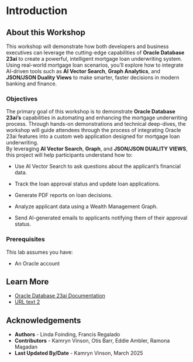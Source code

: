 # Introduction

## About this Workshop

This workshop will demonstrate how both developers and business executives can leverage the cutting-edge capabilities of **Oracle Database 23ai** to create a powerful, intelligent mortgage loan underwriting system. Using real-world mortgage loan scenarios, you’ll explore how to integrate AI-driven tools such as **AI Vector Search**, **Graph Analytics**, and **JSON/JSON Duality Views** to make smarter, faster decisions in modern banking and finance.


  [](videohub:1_mg30brw3)


### Objectives

The primary goal of this workshop is to demonstrate **Oracle Database 23ai’s** capabilities in automating and enhancing the mortgage underwriting process. Through hands-on demonstrations and technical deep-dives, the workshop will guide attendees through the process of integrating Oracle 23ai features into a custom web application designed for mortgage loan underwriting.  
By leveraging **AI Vector Search**, **Graph**, and **JSON/JSON DUALITY VIEWS**, this project will help participants understand how to: 

 
* Use AI Vector Search to ask questions about the applicant’s financial data. 

* Track the loan approval status and update loan applications. 

* Generate PDF reports on loan decisions. 

* Analyze applicant data using a Wealth Management Graph. 

* Send AI-generated emails to applicants notifying them of their approval status. 

### Prerequisites

This lab assumes you have:
* An Oracle account

## Learn More

* [Oracle Database 23ai Documentation](https://docs.oracle.com/en/database/oracle/oracle-database/23/)
* [URL text 2](http://docs.oracle.com)

## Acknowledgements
* **Authors** - Linda Foinding, Francis Regalado
* **Contributors** - Kamryn Vinson, Otis Barr, Eddie Ambler, Ramona Magadan
* **Last Updated By/Date** - Kamryn Vinson, March 2025
